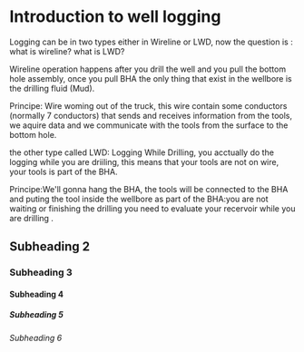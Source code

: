 # Introduction to well logging
Logging can be in two types either in Wireline or LWD, now the question is : what is wireline? what is LWD?

Wireline operation happens after you drill the well and you pull the bottom hole assembly, once you pull BHA the only thing that exist in the wellbore is the drilling fluid (Mud).

Principe: Wire woming out of the truck, this wire contain some conductors (normally 7 conductors) that sends and receives information from the tools, we aquire data and we communicate with the tools from the surface to the bottom hole.

the other type called LWD: Logging While Drilling, you acctually do the logging while you are driiling, this means that your tools are not on wire, your tools is part of the BHA.

Principe:We'll gonna hang the BHA, the tools will be connected to the BHA and puting the tool inside the wellbore as part of the BHA:you are not waiting or finishing the drilling you need to evaluate your recervoir while you are drilling .
## Subheading 2
### Subheading 3
#### Subheading 4
##### Subheading 5
###### Subheading 6
